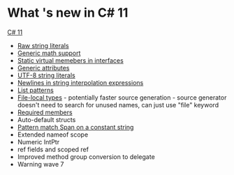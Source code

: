 ﻿# What 's new in C# 11

[C# 11](https://learn.microsoft.com/en-us/dotnet/csharp/whats-new/csharp-11)


- [Raw string literals](/RawStringLiteralsExample.cs)
- [Generic math support](/GenericMathSupportExample.cs)
- [Static virtual memebers in interfaces](https://learn.microsoft.com/en-us/dotnet/csharp/whats-new/tutorials/static-virtual-interface-members)
- [Generic attributes](/GenericAttributesExample.cs) 
- [UTF-8 string literals](/Utf8StringLiteralsExample.cs)
- [Newlines in string interpolation expressions](/NewLinesInStringInterpolationExample.cs)
- [List patterns](/ListPatternsExample.cs) 
- [File-local types](/FileScopedTypes/FileScopedTypesExample.cs) - potentially faster source generation - source generator doesn't need to search for unused names, can just use "file" keyword
- [Required members](/RequiredMembersExample.cs)
- Auto-default structs
- [Pattern match Span<char> on a constant string](/PatternMatchSpanExample.cs)
- Extended nameof scope
- Numeric IntPtr
- ref fields and scoped ref
- Improved method group conversion to delegate
- Warning wave 7